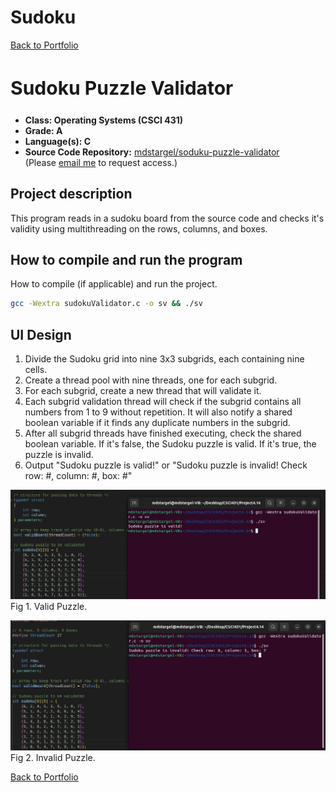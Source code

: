 # Sudoku

[Back to Portfolio](./)

<h2 style="font-size: 30px">Sudoku Puzzle Validator</h2>

-   **Class: Operating Systems (CSCI 431)** 
-   **Grade: A** 
-   **Language(s): C** 
-   **Source Code Repository:** [mdstargel/soduku-puzzle-validator](https://github.com/mdstargel/soduku-puzzle-validator)  
    (Please [email me](mailto:mdstargel@csustudent.net?subject=GitHub%20Access%20-%20Sudoku%20Project) to request access.)
    
## Project description

This program reads in a sudoku board from the source code and checks it's validity using multithreading on the rows, columns, and boxes. 

## How to compile and run the program

How to compile (if applicable) and run the project.

```bash
gcc -Wextra sudokuValidator.c -o sv && ./sv
```

## UI Design

1. Divide the Sudoku grid into nine 3x3 subgrids, each containing nine cells.
2. Create a thread pool with nine threads, one for each subgrid.
3. For each subgrid, create a new thread that will validate it.
4. Each subgrid validation thread will check if the subgrid contains all numbers from 1 to 9 without repetition. It will also notify a shared boolean variable if it finds any duplicate numbers in the subgrid.
5. After all subgrid threads have finished executing, check the shared boolean variable. If it's false, the Sudoku puzzle is valid. If it's true, the puzzle is invalid.
6. Output "Sudoku puzzle is valid!" or "Sudoku puzzle is invalid! Check row: #, column: #, box: #"

![Valid](images/valid.jpg)  
Fig 1. Valid Puzzle.

![screenshot](images/invalid.jpg)  
Fig 2. Invalid Puzzle.

[Back to Portfolio](./)
